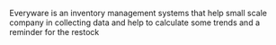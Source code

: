 Everyware is an inventory management systems that help small scale company in collecting data and help to calculate some trends and a reminder for the restock
